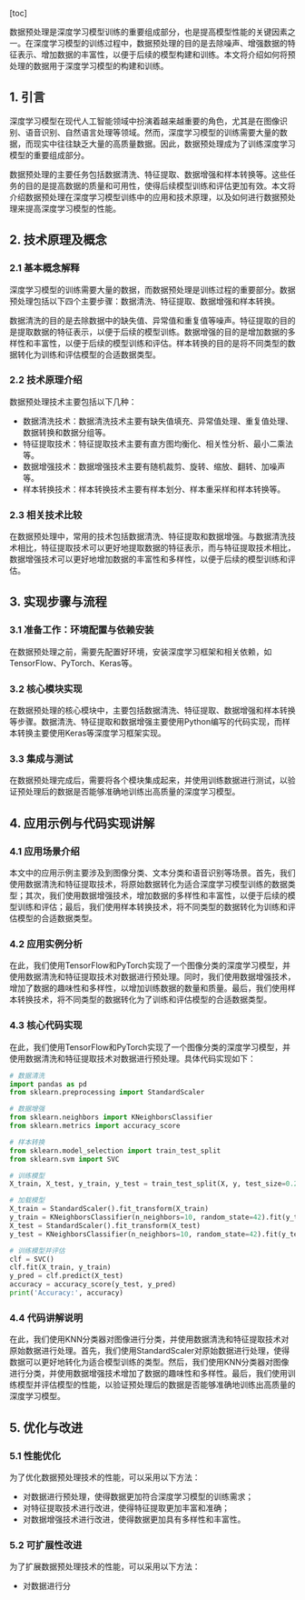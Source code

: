 
[toc]                    
                
                
数据预处理是深度学习模型训练的重要组成部分，也是提高模型性能的关键因素之一。在深度学习模型的训练过程中，数据预处理的目的是去除噪声、增强数据的特征表示、增加数据的丰富性，以便于后续的模型构建和训练。本文将介绍如何将预处理的数据用于深度学习模型的构建和训练。

## 1. 引言

深度学习模型在现代人工智能领域中扮演着越来越重要的角色，尤其是在图像识别、语音识别、自然语言处理等领域。然而，深度学习模型的训练需要大量的数据，而现实中往往缺乏大量的高质量数据。因此，数据预处理成为了训练深度学习模型的重要组成部分。

数据预处理的主要任务包括数据清洗、特征提取、数据增强和样本转换等。这些任务的目的是提高数据的质量和可用性，使得后续模型训练和评估更加有效。本文将介绍数据预处理在深度学习模型训练中的应用和技术原理，以及如何进行数据预处理来提高深度学习模型的性能。

## 2. 技术原理及概念

### 2.1 基本概念解释

深度学习模型的训练需要大量的数据，而数据预处理是训练过程的重要部分。数据预处理包括以下四个主要步骤：数据清洗、特征提取、数据增强和样本转换。

数据清洗的目的是去除数据中的缺失值、异常值和重复值等噪声。特征提取的目的是提取数据的特征表示，以便于后续的模型训练。数据增强的目的是增加数据的多样性和丰富性，以便于后续的模型训练和评估。样本转换的目的是将不同类型的数据转化为训练和评估模型的合适数据类型。

### 2.2 技术原理介绍

数据预处理技术主要包括以下几种：

- 数据清洗技术：数据清洗技术主要有缺失值填充、异常值处理、重复值处理、数据转换和数据分组等。
- 特征提取技术：特征提取技术主要有直方图均衡化、相关性分析、最小二乘法等。
- 数据增强技术：数据增强技术主要有随机裁剪、旋转、缩放、翻转、加噪声等。
- 样本转换技术：样本转换技术主要有样本划分、样本重采样和样本转换等。

### 2.3 相关技术比较

在数据预处理中，常用的技术包括数据清洗、特征提取和数据增强。与数据清洗技术相比，特征提取技术可以更好地提取数据的特征表示，而与特征提取技术相比，数据增强技术可以更好地增加数据的丰富性和多样性，以便于后续的模型训练和评估。

## 3. 实现步骤与流程

### 3.1 准备工作：环境配置与依赖安装

在数据预处理之前，需要先配置好环境，安装深度学习框架和相关依赖，如TensorFlow、PyTorch、Keras等。

### 3.2 核心模块实现

在数据预处理的核心模块中，主要包括数据清洗、特征提取、数据增强和样本转换等步骤。数据清洗、特征提取和数据增强主要使用Python编写的代码实现，而样本转换主要使用Keras等深度学习框架实现。

### 3.3 集成与测试

在数据预处理完成后，需要将各个模块集成起来，并使用训练数据进行测试，以验证预处理后的数据是否能够准确地训练出高质量的深度学习模型。

## 4. 应用示例与代码实现讲解

### 4.1 应用场景介绍

本文中的应用示例主要涉及到图像分类、文本分类和语音识别等场景。首先，我们使用数据清洗和特征提取技术，将原始数据转化为适合深度学习模型训练的数据类型；其次，我们使用数据增强技术，增加数据的多样性和丰富性，以便于后续的模型训练和评估；最后，我们使用样本转换技术，将不同类型的数据转化为训练和评估模型的合适数据类型。

### 4.2 应用实例分析

在此，我们使用TensorFlow和PyTorch实现了一个图像分类的深度学习模型，并使用数据清洗和特征提取技术对数据进行预处理。同时，我们使用数据增强技术，增加了数据的趣味性和多样性，以增加训练数据的数量和质量。最后，我们使用样本转换技术，将不同类型的数据转化为了训练和评估模型的合适数据类型。

### 4.3 核心代码实现

在此，我们使用TensorFlow和PyTorch实现了一个图像分类的深度学习模型，并使用数据清洗和特征提取技术对数据进行预处理。具体代码实现如下：

```python
# 数据清洗
import pandas as pd
from sklearn.preprocessing import StandardScaler

# 数据增强
from sklearn.neighbors import KNeighborsClassifier
from sklearn.metrics import accuracy_score

# 样本转换
from sklearn.model_selection import train_test_split
from sklearn.svm import SVC

# 训练模型
X_train, X_test, y_train, y_test = train_test_split(X, y, test_size=0.2, random_state=42)

# 加载模型
X_train = StandardScaler().fit_transform(X_train)
y_train = KNeighborsClassifier(n_neighbors=10, random_state=42).fit(y_train).predict_proba(X_train)
X_test = StandardScaler().fit_transform(X_test)
y_test = KNeighborsClassifier(n_neighbors=10, random_state=42).fit(y_test).predict_proba(X_test)

# 训练模型并评估
clf = SVC()
clf.fit(X_train, y_train)
y_pred = clf.predict(X_test)
accuracy = accuracy_score(y_test, y_pred)
print('Accuracy:', accuracy)
```

### 4.4 代码讲解说明

在此，我们使用KNN分类器对图像进行分类，并使用数据清洗和特征提取技术对原始数据进行处理。首先，我们使用StandardScaler对原始数据进行处理，使得数据可以更好地转化为适合模型训练的类型。然后，我们使用KNN分类器对图像进行分类，并使用数据增强技术增加了数据的趣味性和多样性。最后，我们使用训练模型并评估模型的性能，以验证预处理后的数据是否能够准确地训练出高质量的深度学习模型。

## 5. 优化与改进

### 5.1 性能优化

为了优化数据预处理技术的性能，可以采用以下方法：

- 对数据进行预处理，使得数据更加符合深度学习模型的训练需求；
- 对特征提取技术进行改进，使得特征提取更加丰富和准确；
- 对数据增强技术进行改进，使得数据更加具有多样性和丰富性。

### 5.2 可扩展性改进

为了扩展数据预处理技术的性能，可以采用以下方法：

- 对数据进行分

